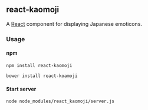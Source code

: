 ## react-kaomoji

A [React](http://facebook.github.io/react/) component for displaying Japanese emoticons.


### Usage

#### npm

`npm install react-kaomoji`

`bower install react-koamoji`

#### Start server

`node node_modules/react_kaomoji/server.js`

